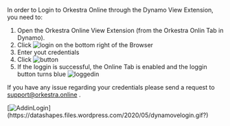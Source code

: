 In order to Login to Orkestra Online through the Dynamo View Extension, you need to:
1. Open the Orkestra Online View Extension (from the Orkestra Onlin Tab in Dynamo).
2. Click ![login](https://datashapes.files.wordpress.com/2020/05/login.png?) on the bottom right of the Browser 
3. Enter yout credentials
4. Click ![button](https://datashapes.files.wordpress.com/2020/05/loginbut.png?)
5. If the loggin is successful, the Online Tab is enabled and the loggin button turns blue ![loggedin](https://datashapes.files.wordpress.com/2020/05/loggedin.png?)

If you have any issue regarding your credentials please send a request to support@orkestra.online .

[![AddinLogin](https://datashapes.files.wordpress.com/2020/05/dynamovelogin.gif?)](https://datashapes.files.wordpress.com/2020/05/dynamovelogin.gif?)
